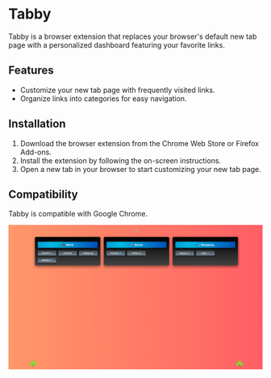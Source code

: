 #  Tabby

Tabby is a browser extension that replaces your browser's default new tab page with a personalized dashboard featuring your favorite links.

## Features

- Customize your new tab page with frequently visited links.
- Organize links into categories for easy navigation.

## Installation

1. Download the browser extension from the Chrome Web Store or Firefox Add-ons.
2. Install the extension by following the on-screen instructions.
3. Open a new tab in your browser to start customizing your new tab page.

## Compatibility

Tabby is compatible with Google Chrome.

![Alt Text](/assets/tabby.png)